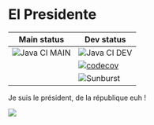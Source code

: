 # El Presidente

| Main status                                                  | Dev status                                                   |
| ------------------------------------------------------------ | ------------------------------------------------------------ |
| ![Java CI MAIN](https://github.com/Nouuu/el-presidente/workflows/Java%20CI%20MAIN/badge.svg) | ![Java CI DEV](https://github.com/Nouuu/el-presidente/workflows/Java%20CI%20DEV/badge.svg) |
|                                                              | [![codecov](https://codecov.io/gh/Nouuu/el-presidente/branch/dev/graph/badge.svg?token=MV0CMTYZ2R)](https://app.codecov.io/gh/Nouuu/el-presidente/branch/dev/) |
|                                                              | ![Sunburst](https://codecov.io/gh/Nouuu/el-presidente/branch/dev/graphs/sunburst.svg?token=MV0CMTYZ2R) |

Je suis le président, de la république euh !

[![](http://img.youtube.com/vi/SzM0UPFrb-k/2.jpg)](http://www.youtube.com/watch?v=SzM0UPFrb-k "")
